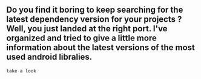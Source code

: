 ## Do you find it boring to keep searching for the latest dependency version for your projects ? Well, you just landed at the right port. I've organized and tried to give a little more information about the latest versions of the most used android libralies.
``take a look`` 
